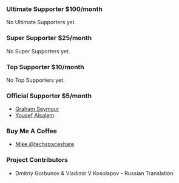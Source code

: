 ### Ultimate Supporter <span>$100/month</span>
No Ultimate Supporters yet.

### Super Supporter <span>$25/month</span>
No Super Supporters yet.

### Top Supporter <span>$10/month</span>
No Top Supporters yet.

### Official Supporter <span>$5/month</span>
* [Graham Seymour](https://www.patreon.com/user/creators?u=3762497)
* [Yousef Alsalem](https://www.patreon.com/user/creators?u=33694431)

### Buy Me A Coffee
* [Mike @techspaceshare](https://twitter.com/techspaceshare)

### Project Contributors
* Dmitriy Gorbunov & Vladimir V Kosolapov - Russian Translation

